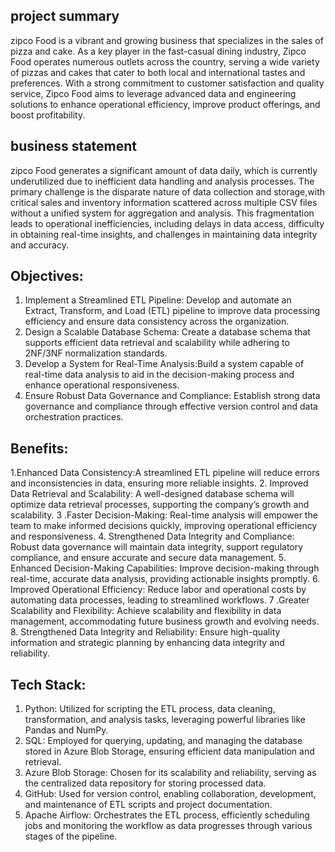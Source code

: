 
## project summary
zipco  Food is a vibrant and growing business that specializes in the sales of pizza and cake.
As a key player in the fast-casual dining industry, Zipco Food operates 
numerous outlets across the country, serving a wide variety of pizzas and cakes that 
cater to both local and international tastes and preferences. 
With a strong commitment to customer satisfaction and quality service, Zipco Food aims to leverage advanced data
and engineering solutions to enhance operational efficiency, improve product offerings, and boost profitability.



## business statement 
zipco Food generates a significant amount of data daily, which is currently underutilized due to inefficient data handling and analysis processes.
The primary challenge is the disparate nature of data collection and storage,with critical sales and inventory information scattered 
across multiple CSV files without a unified system for aggregation and analysis. This fragmentation leads to operational inefficiencies,
including delays in data access, difficulty in obtaining real-time insights, and challenges in maintaining data integrity and accuracy.


## Objectives:
1. Implement a Streamlined ETL Pipeline: Develop and automate an Extract, Transform, and Load (ETL) pipeline to improve data processing efficiency and ensure data consistency across the organization.
2. Design a Scalable Database Schema: Create a database schema that supports efficient data retrieval and scalability while adhering to 2NF/3NF normalization standards.
3. Develop a System for Real-Time Analysis:Build a system capable of real-time data analysis to aid in the decision-making process and enhance operational responsiveness.
4. Ensure Robust Data Governance and Compliance: Establish strong data governance and compliance through effective version control and data orchestration practices.

## Benefits:
1.Enhanced Data Consistency:A streamlined ETL pipeline will reduce errors and inconsistencies in data, ensuring more reliable insights.
2. Improved Data Retrieval and Scalability: A well-designed database schema will optimize data retrieval processes, supporting the company’s growth and scalability.
3 .Faster Decision-Making: Real-time analysis will empower the team to make informed decisions quickly, improving operational efficiency and responsiveness.
4. Strengthened Data Integrity and Compliance: Robust data governance will maintain data integrity, support regulatory compliance, and ensure accurate and secure data management.
5. Enhanced Decision-Making Capabilities: Improve decision-making through real-time, accurate data analysis, providing actionable insights promptly.
6. Improved Operational Efficiency: Reduce labor and operational costs by automating data processes, leading to streamlined workflows.
7 .Greater Scalability and Flexibility: Achieve scalability and flexibility in data management, accommodating future business growth and evolving needs.
8. Strengthened Data Integrity and Reliability: Ensure high-quality information and strategic planning by enhancing data integrity and reliability.

## Tech Stack:
1. Python: Utilized for scripting the ETL process, data cleaning, transformation, and analysis tasks, leveraging powerful libraries like Pandas and NumPy.
2. SQL: Employed for querying, updating, and managing the database stored in Azure Blob Storage, ensuring efficient data manipulation and retrieval.
3. Azure Blob Storage: Chosen for its scalability and reliability, serving as the centralized data repository for storing processed data.
4. GitHub: Used for version control, enabling collaboration, development, and maintenance of ETL scripts and project documentation.
5. Apache Airflow: Orchestrates the ETL process, efficiently scheduling jobs and monitoring the workflow as data progresses through various stages of the pipeline.












